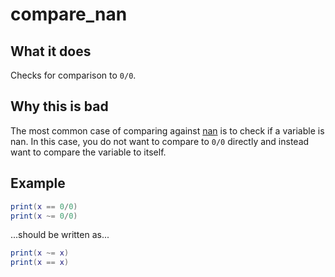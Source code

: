 # compare_nan
## What it does
Checks for comparison to `0/0`.

## Why this is bad
The most common case of comparing against [nan](https://en.wikipedia.org/wiki/NaN) is to check if a variable is nan. In this case, you do not want to compare to `0/0` directly and instead want to compare the variable to itself.

## Example
```lua
print(x == 0/0)
print(x ~= 0/0)
```

...should be written as...
```lua
print(x ~= x)
print(x == x)
```
